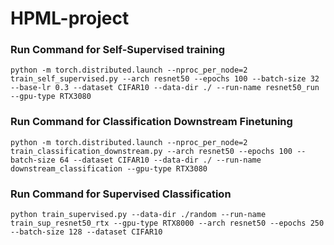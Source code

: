 # HPML-project

### Run Command for Self-Supervised training
```
python -m torch.distributed.launch --nproc_per_node=2 train_self_supervised.py --arch resnet50 --epochs 100 --batch-size 32 --base-lr 0.3 --dataset CIFAR10 --data-dir ./ --run-name resnet50_run --gpu-type RTX3080
```

### Run Command for Classification Downstream Finetuning
```
python -m torch.distributed.launch --nproc_per_node=2 train_classification_downstream.py --arch resnet50 --epochs 100 --batch-size 64 --dataset CIFAR10 --data-dir ./ --run-name downstream_classification --gpu-type RTX3080
```

### Run Command for Supervised Classification
```
python train_supervised.py --data-dir ./random --run-name train_sup_resnet50_rtx --gpu-type RTX8000 --arch resnet50 --epochs 250 --batch-size 128 --dataset CIFAR10
```
